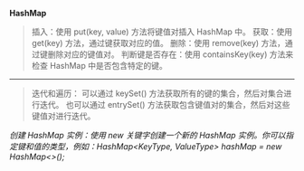 **HashMap**

>插入：使用 put(key, value) 方法将键值对插入 HashMap 中。
获取：使用 get(key) 方法，通过键获取对应的值。
删除：使用 remove(key) 方法，通过键删除对应的键值对。
判断键是否存在：使用 containsKey(key) 方法来检查 HashMap 中是否包含特定的键。
---

>迭代和遍历：
可以通过 keySet() 方法获取所有的键的集合，然后对集合进行迭代。
也可以通过 entrySet() 方法获取包含键值对的集合，然后对这些键值对进行迭代。

*创建 HashMap 实例：使用 new 关键字创建一个新的 HashMap 实例。你可以指定键和值的类型，例如：HashMap<KeyType, ValueType> hashMap = new HashMap<>();*